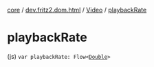 [core](../../index.md) / [dev.fritz2.dom.html](../index.md) / [Video](index.md) / [playbackRate](./playback-rate.md)

# playbackRate

(js) `var playbackRate: Flow<`[`Double`](https://kotlinlang.org/api/latest/jvm/stdlib/kotlin/-double/index.html)`>`